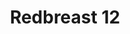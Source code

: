 ---
layout: recipe
title: Redbreast 12
category: Irish
aged: 12
abv: 40
distillery: Redbreast
distillery-location: County Cork, IE
nose: Nutty, rich and oily. There are notes of dried peels, ginger, linseed and cut fruits including a touch of melon.
palate: Spicy with great body. Nuts and citrus (peel and juice) with hints of marzipan, dried fruits and a hint of Sherry.
finish: Long and creamy with custard and spice.
tag:
    - irish
    - whiskey
    - single-pot-still
---